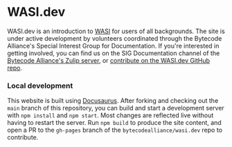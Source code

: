 # WASI.dev

WASI.dev is an introduction to [WASI](https://github.com/WebAssembly/WASI/tree/main) for users of all backgrounds. The site is under active development by volunteers coordinated through the Bytecode Alliance's Special Interest Group for Documentation. If you're interested in getting involved, you can find us on the SIG Documentation channel of the [Bytecode Alliance's Zulip server](https://bytecodealliance.zulipchat.com/), or [contribute on the WASI.dev GitHub repo](https://github.com/bytecodealliance/wasi.dev).

### Local development

This website is built using [Docusaurus](https://docusaurus.io/). After forking and checking out the `main` branch of this repository, you can build and start a development server with `npm install` and `npm start`. Most changes are reflected live without having to restart the server. Run `npm build` to produce the site content, and open a PR to the `gh-pages` branch of the `bytecodealliance/wasi.dev` repo to contribute.


